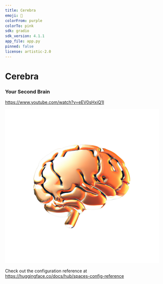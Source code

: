 ```yaml
---
title: Cerebra
emoji: 👀
colorFrom: purple
colorTo: pink
sdk: gradio
sdk_version: 4.1.1
app_file: app.py
pinned: false
license: artistic-2.0
---
```


# Cerebra
### Your Second Brain
https://www.youtube.com/watch?v=eEV0sHxiQ1I

![logo](imgs/logo.png)


Check out the configuration reference at https://huggingface.co/docs/hub/spaces-config-reference
